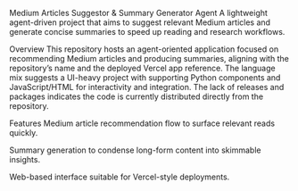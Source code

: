 Medium Articles Suggestor & Summary Generator Agent
A lightweight agent-driven project that aims to suggest relevant Medium articles and generate concise summaries to speed up reading and research workflows.


Overview
This repository hosts an agent-oriented application focused on recommending Medium articles and producing summaries, aligning with the repository’s name and the deployed Vercel app reference. The language mix suggests a UI-heavy project with supporting Python components and JavaScript/HTML for interactivity and integration. The lack of releases and packages indicates the code is currently distributed directly from the repository.

Features
Medium article recommendation flow to surface relevant reads quickly.

Summary generation to condense long-form content into skimmable insights.

Web-based interface suitable for Vercel-style deployments.

